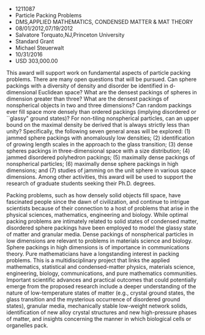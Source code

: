 
* 1211087
* Particle Packing Problems
* DMS,APPLIED MATHEMATICS, CONDENSED MATTER & MAT THEORY
* 08/01/2012,07/19/2012
* Salvatore Torquato,NJ,Princeton University
* Standard Grant
* Michael Steuerwalt
* 10/31/2016
* USD 303,000.00

This award will support work on fundamental aspects of particle packing
problems. There are many open questions that will be pursued. Can sphere
packings with a diversity of density and disorder be identified in d-dimensional
Euclidean space? What are the densest packings of spheres in dimension greater
than three? What are the densest packings of nonspherical objects in two and
three dimensions? Can random packings ever fill space more densely than ordered
packings (implying disordered or ``glassy" ground states)? For non-tiling
nonspherical particles, can an upper bound on the maximal density be derived
that is always strictly less than unity? Specifically, the following seven
general areas will be explored: (1) jammed sphere packings with anomalously low
densities; (2) identification of growing length scales in the approach to the
glass transition; (3) dense spheres packings in three-dimensional space with a
size distribution; (4) jammed disordered polyhedron packings; (5) maximally
dense packings of nonspherical particles; (6) maximally dense sphere packings in
high dimensions; and (7) studies of jamming on the unit sphere in various space
dimensions. Among other activities, this award will be used to support the
research of graduate students seeking their Ph.D. degrees.

Packing problems, such as how densely solid objects fill space, have fascinated
people since the dawn of civilization, and continue to intrigue scientists
because of their connection to a host of problems that arise in the physical
sciences, mathematics, engineering and biology. While optimal packing problems
are intimately related to solid states of condensed matter, disordered sphere
packings have been employed to model the glassy state of matter and granular
media. Dense packings of nonspherical particles in low dimensions are relevant
to problems in materials science and biology. Sphere packings in high dimensions
is of importance in communications theory. Pure mathematicians have a
longstanding interest in packing problems. This is a multidisciplinary project
that links the applied mathematics, statistical and condensed-matter physics,
materials science, engineering, biology, communications, and pure mathematics
communities. Important scientific advances and practical outcomes that could
potentially emerge from the proposed research include a deeper understanding of
the nature of low-temperature states of matter (e.g., crystal ground states, the
glass transition and the mysterious occurrence of disordered ground states),
granular media, mechanically stable low-weight network solids, identification of
new alloy crystal structures and new high-pressure phases of matter, and
insights concerning the manner in which biological cells or organelles pack.

